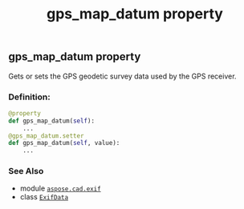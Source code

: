 ﻿---
title: gps_map_datum property
second_title: Aspose.CAD for Python via .NET API References
description: 
type: docs
weight: 570
url: /python-net/aspose.cad.exif/exifdata/gps_map_datum/
is_root: false
---

## gps_map_datum property


Gets or sets the GPS geodetic survey data used by the GPS receiver.
### Definition:
```python
@property
def gps_map_datum(self):
    ...
@gps_map_datum.setter
def gps_map_datum(self, value):
    ...
```

### See Also
* module [`aspose.cad.exif`](../../)
* class [`ExifData`](/cad/python-net/aspose.cad.exif/exifdata)
